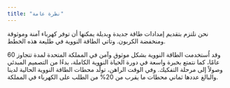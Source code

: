```yaml
---
title: "نظرة عامة"
---
```

نحن نلتزم بتقديم إمدادات طاقة جديدة وبديلة يمكنها أن توفر كهرباء آمنة وموثوقة ومنخفضة الكربون. وتأتي الطاقة النووية في طليعة هذه الخطط.

وقد اُستخدمت الطاقة النووية بشكل موثوق وآمن في المملكة المتحدة لمدة تتجاوز 60 عامًا، كما نتمتع بخبرة واسعة في دورة الحياة النووية الكاملة، بدءًا من التصميم المبدئي وصولاً إلى مرحلة التفكيك. وفي الوقت الراهن، تولِّد محطات الطاقة النووية الحالية لدينا والبالغ عددها ثماني محطات ما يقرب من 20% من الطلب على الكهرباء في المملكة.
